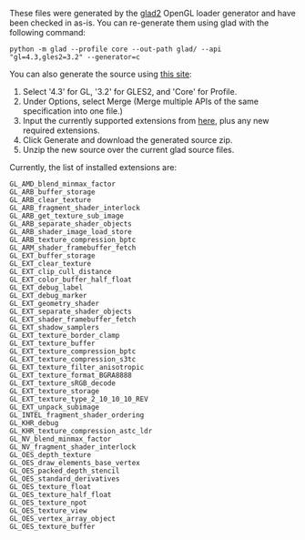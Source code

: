 These files were generated by the [glad2](https://github.com/Dav1dde/glad) OpenGL loader generator and have been checked in as-is. You can re-generate them using glad with the following command:

```
python -m glad --profile core --out-path glad/ --api "gl=4.3,gles2=3.2" --generator=c
```

You can also generate the source using [this site](https://gen.glad.sh/):
1. Select '4.3' for GL, '3.2' for GLES2, and 'Core' for Profile.
2. Under Options, select Merge (Merge multiple APIs of the same specification into one file.)
3. Input the currently supported extensions from [here](https://github.com/rtiangha/bravely-offline-citra/blob/master/externals/glad/include/glad/gl.h#L9), plus any new required extensions.
4. Click Generate and download the generated source zip.
5. Unzip the new source over the current glad source files.

Currently, the list of installed extensions are:

```
GL_AMD_blend_minmax_factor
GL_ARB_buffer_storage
GL_ARB_clear_texture
GL_ARB_fragment_shader_interlock
GL_ARB_get_texture_sub_image
GL_ARB_separate_shader_objects
GL_ARB_shader_image_load_store
GL_ARB_texture_compression_bptc
GL_ARM_shader_framebuffer_fetch
GL_EXT_buffer_storage
GL_EXT_clear_texture
GL_EXT_clip_cull_distance
GL_EXT_color_buffer_half_float
GL_EXT_debug_label
GL_EXT_debug_marker
GL_EXT_geometry_shader
GL_EXT_separate_shader_objects
GL_EXT_shader_framebuffer_fetch
GL_EXT_shadow_samplers
GL_EXT_texture_border_clamp
GL_EXT_texture_buffer
GL_EXT_texture_compression_bptc
GL_EXT_texture_compression_s3tc
GL_EXT_texture_filter_anisotropic
GL_EXT_texture_format_BGRA8888
GL_EXT_texture_sRGB_decode
GL_EXT_texture_storage
GL_EXT_texture_type_2_10_10_10_REV
GL_EXT_unpack_subimage
GL_INTEL_fragment_shader_ordering
GL_KHR_debug
GL_KHR_texture_compression_astc_ldr
GL_NV_blend_minmax_factor
GL_NV_fragment_shader_interlock
GL_OES_depth_texture
GL_OES_draw_elements_base_vertex
GL_OES_packed_depth_stencil
GL_OES_standard_derivatives
GL_OES_texture_float
GL_OES_texture_half_float
GL_OES_texture_npot
GL_OES_texture_view
GL_OES_vertex_array_object
GL_OES_texture_buffer
```
